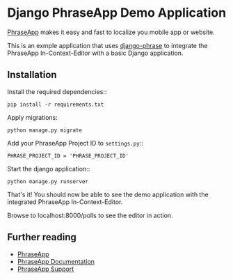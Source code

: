 # Django PhraseApp Demo Application

[PhraseApp](https://phraseapp.com) makes it easy and fast to localize you mobile app or website.

This is an exmple application that uses [django-phrase](https://github.com/phrase/django-phrase) to integrate the PhraseApp In-Context-Editor with a basic Django application.


## Installation

Install the required dependencies::

    pip install -r requirements.txt

Apply migrations:

    python manage.py migrate

Add your PhraseApp Project ID to ``settings.py``::

    PHRASE_PROJECT_ID = 'PHRASE_PROJECT_ID'

Start the django application::

    python manage.py runserver

That's it! You should now be able to see the demo application with the integrated PhraseApp In-Context-Editor.

Browse to localhost:8000/polls to see the editor in action.

## Further reading

* [PhraseApp](http://docs.phraseapp.com/)
* [PhraseApp Documentation](http://docs.phraseapp.com/)
* [PhraseApp Support](https://phraseapp.com/en/contact)
